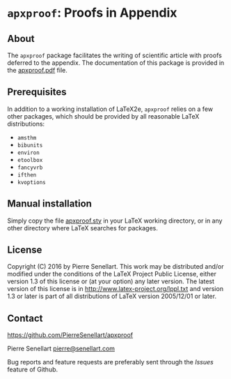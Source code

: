 # `apxproof`: Proofs in Appendix

## About

The `apxproof` package facilitates the writing of scientific article
with proofs deferred to the appendix. The documentation of this package
is provided in the [apxproof.pdf](apxproof.pdf) file.

## Prerequisites

In addition to a working installation of LaTeX2e, `apxproof` relies on a
few other packages, which should be provided by all reasonable LaTeX
distributions:
 - `amsthm`
 - `bibunits`
 - `environ`
 - `etoolbox`
 - `fancyvrb`
 - `ifthen`
 - `kvoptions`

## Manual installation

Simply copy the file [apxproof.sty](apxproof.sty) in your LaTeX working directory, or
in any other directory where LaTeX searches for packages.

## License

Copyright (C) 2016 by Pierre Senellart.
This work may be distributed and/or modified under the conditions of the
LaTeX Project Public License, either version 1.3 of this license or (at
your option) any later version. The latest version of this license is in
http://www.latex-project.org/lppl.txt and version 1.3 or later is part of
all distributions of LaTeX version 2005/12/01 or later.

## Contact

https://github.com/PierreSenellart/apxproof

Pierre Senellart <pierre@senellart.com>

Bug reports and feature requests are
preferably sent through the *Issues* feature of Github.
